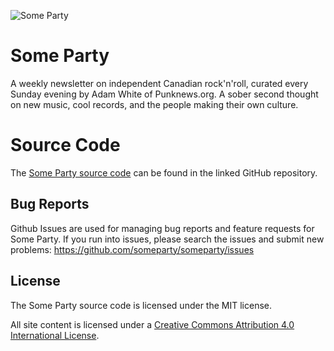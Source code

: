 ![Some Party](https://www.someparty.ca/images/logo_wide.svg)

# Some Party

A weekly newsletter on independent Canadian rock'n'roll, curated every Sunday evening by Adam White of Punknews.org. A sober second thought on new music, cool records, and the people making their own culture.

# Source Code

The [Some Party source code](https://github.com/someparty/someparty) can be found in the linked GitHub repository.

## Bug Reports

Github Issues are used for managing bug reports and feature requests for Some Party. If you run into issues, please search the issues and submit new problems: https://github.com/someparty/someparty/issues

## License

The Some Party source code is licensed under the MIT license.

All site content is licensed under a [Creative Commons Attribution 4.0 International License](https://creativecommons.org/licenses/by/4.0/).